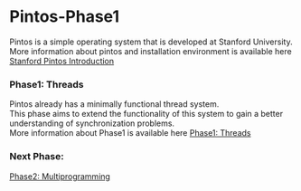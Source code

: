 # Pintos-Phase1
Pintos is a simple operating system that is developed at Stanford University.  
More information about pintos and installation environment is available here [Stanford Pintos Introduction](https://web.stanford.edu/class/cs140/projects/pintos/pintos_1.html#SEC1)  

### Phase1: Threads
Pintos already has a minimally functional thread system.  
This phase aims to extend the functionality of this system to gain a better understanding of synchronization problems.  
More information about Phase1 is available here [Phase1: Threads](https://web.stanford.edu/class/cs140/projects/pintos/pintos_2.html#SEC15)  

### Next Phase:  
[Phase2: Multiprogramming](https://github.com/SaraYoussef1/Pintos-phase2)  
 
